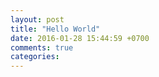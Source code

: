 ```yaml
---
layout: post
title: "Hello World"
date: 2016-01-28 15:44:59 +0700
comments: true
categories: 
---
```

